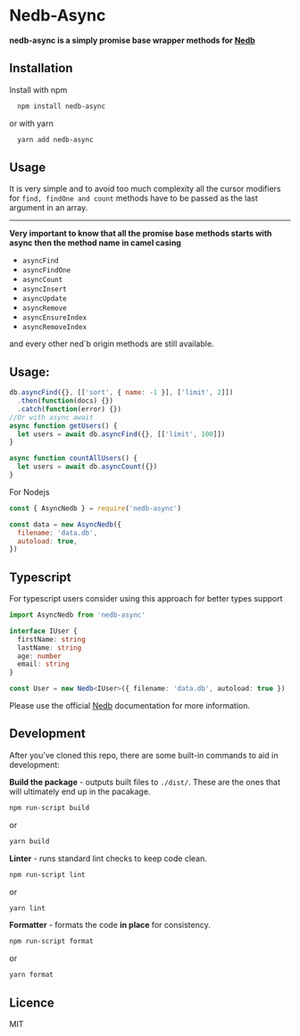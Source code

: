 # Nedb-Async

**nedb-async is a simply promise base wrapper methods for 
[Nedb](https://github.com/louischatriot/nedb)**

## Installation
Install with npm
```bash
  npm install nedb-async
```
or with yarn
```bash
  yarn add nedb-async
```

## Usage

It is very simple and to avoid too much complexity all the cursor modifiers for
`find, findOne and count`
methods have to be passed as the last argument in an array.

---

**Very important to know that all the promise base methods starts with async then the method name in camel casing**

- `asyncFind`
- `asyncFindOne`
- `asyncCount`
- `asyncInsert`
- `asyncUpdate`
- `asyncRemove`
- `asyncEnsureIndex`
- `asyncRemoveIndex`

and every other ned`b origin methods are still available.

## Usage:

```js
db.asyncFind({}, [['sort', { name: -1 }], ['limit', 2]])
  .then(function(docs) {})
  .catch(function(error) {})
//Or with async await
async function getUsers() {
  let users = await db.asyncFind({}, [['limit', 100]])
}

async function countAllUsers() {
  let users = await db.asyncCount({})
}
```

For Nodejs

```js
const { AsyncNedb } = require('nedb-async')

const data = new AsyncNedb({
  filename: 'data.db',
  autoload: true,
})
```

## Typescript

For typescript users consider using this approach for better types support

```ts
import AsyncNedb from 'nedb-async'

interface IUser {
  firstName: string
  lastName: string
  age: number
  email: string
}

const User = new Nedb<IUser>({ filename: 'data.db', autoload: true })
```

Please use the official <a href="https://github.com/louischatriot/nedb">Nedb</a> documentation for more information.

## Development
After you've cloned this repo, there are some built-in commands to aid in development:

**Build the package** -  outputs built files to `./dist/`. These are the ones that will ultimately end up in the pacakage.
```bash
npm run-script build
```
or
```bash
yarn build
```
**Linter** - runs standard lint checks to keep code clean.
```bash
npm run-script lint
```
or
```bash
yarn lint
```
**Formatter** - formats the code **in place** for consistency.
```bash
npm run-script format
```
or
```bash
yarn format
```

## Licence

MIT
